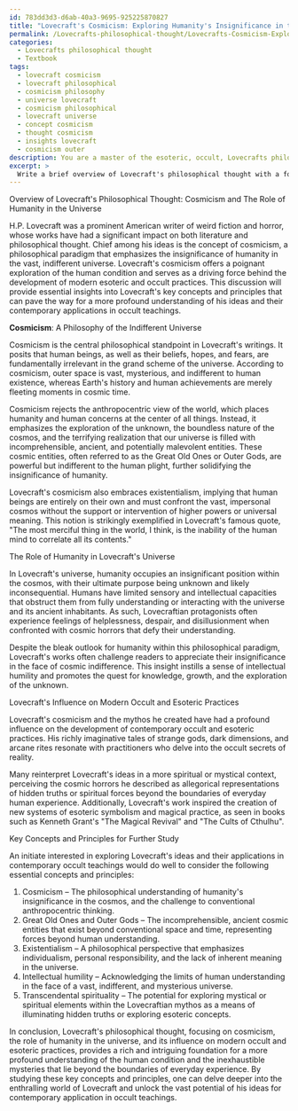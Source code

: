 ```yaml
---
id: 783dd3d3-d6ab-40a3-9695-925225870827
title: "Lovecraft's Cosmicism: Exploring Humanity's Insignificance in the Universe"
permalink: /Lovecrafts-philosophical-thought/Lovecrafts-Cosmicism-Exploring-Humanitys-Insignificance-in-the-Universe/
categories:
  - Lovecrafts philosophical thought
  - Textbook
tags:
  - lovecraft cosmicism
  - lovecraft philosophical
  - cosmicism philosophy
  - universe lovecraft
  - cosmicism philosophical
  - lovecraft universe
  - concept cosmicism
  - thought cosmicism
  - insights lovecraft
  - cosmicism outer
description: You are a master of the esoteric, occult, Lovecrafts philosophical thought and education, you have written many textbooks on the subject in ways that provide students with rich and deep understanding of the subject. You are being asked to write textbook-like sections on a topic and you do it with full context, explainability, and reliability in accuracy to the true facts of the topic at hand, in a textbook style that a student would easily be able to learn from, in a rich, engaging, and contextual way. Always include relevant context (such as formulas and history), related concepts, and in a way that someone can gain deep insights from.
excerpt: > 
  Write a brief overview of Lovecraft's philosophical thought with a focus on cosmicism, the role of humanity in the universe, and the influence of his beliefs on the development of modern occult and esoteric practices. Include key concepts and principles that an initiate can study further to gain a deeper understanding of Lovecraft's ideas and their applications in contemporary occult teachings.
---
```

Overview of Lovecraft's Philosophical Thought: Cosmicism and The Role of Humanity in the Universe

H.P. Lovecraft was a prominent American writer of weird fiction and horror, whose works have had a significant impact on both literature and philosophical thought. Chief among his ideas is the concept of cosmicism, a philosophical paradigm that emphasizes the insignificance of humanity in the vast, indifferent universe. Lovecraft's cosmicism offers a poignant exploration of the human condition and serves as a driving force behind the development of modern esoteric and occult practices. This discussion will provide essential insights into Lovecraft's key concepts and principles that can pave the way for a more profound understanding of his ideas and their contemporary applications in occult teachings.

**Cosmicism**: A Philosophy of the Indifferent Universe

Cosmicism is the central philosophical standpoint in Lovecraft's writings. It posits that human beings, as well as their beliefs, hopes, and fears, are fundamentally irrelevant in the grand scheme of the universe. According to cosmicism, outer space is vast, mysterious, and indifferent to human existence, whereas Earth's history and human achievements are merely fleeting moments in cosmic time.

Cosmicism rejects the anthropocentric view of the world, which places humanity and human concerns at the center of all things. Instead, it emphasizes the exploration of the unknown, the boundless nature of the cosmos, and the terrifying realization that our universe is filled with incomprehensible, ancient, and potentially malevolent entities. These cosmic entities, often referred to as the Great Old Ones or Outer Gods, are powerful but indifferent to the human plight, further solidifying the insignificance of humanity.

Lovecraft's cosmicism also embraces existentialism, implying that human beings are entirely on their own and must confront the vast, impersonal cosmos without the support or intervention of higher powers or universal meaning. This notion is strikingly exemplified in Lovecraft's famous quote, "The most merciful thing in the world, I think, is the inability of the human mind to correlate all its contents."

The Role of Humanity in Lovecraft's Universe

In Lovecraft's universe, humanity occupies an insignificant position within the cosmos, with their ultimate purpose being unknown and likely inconsequential. Humans have limited sensory and intellectual capacities that obstruct them from fully understanding or interacting with the universe and its ancient inhabitants. As such, Lovecraftian protagonists often experience feelings of helplessness, despair, and disillusionment when confronted with cosmic horrors that defy their understanding.

Despite the bleak outlook for humanity within this philosophical paradigm, Lovecraft's works often challenge readers to appreciate their insignificance in the face of cosmic indifference. This insight instills a sense of intellectual humility and promotes the quest for knowledge, growth, and the exploration of the unknown.

Lovecraft's Influence on Modern Occult and Esoteric Practices

Lovecraft's cosmicism and the mythos he created have had a profound influence on the development of contemporary occult and esoteric practices. His richly imaginative tales of strange gods, dark dimensions, and arcane rites resonate with practitioners who delve into the occult secrets of reality.

Many reinterpret Lovecraft's ideas in a more spiritual or mystical context, perceiving the cosmic horrors he described as allegorical representations of hidden truths or spiritual forces beyond the boundaries of everyday human experience. Additionally, Lovecraft's work inspired the creation of new systems of esoteric symbolism and magical practice, as seen in books such as Kenneth Grant's "The Magical Revival" and "The Cults of Cthulhu".

Key Concepts and Principles for Further Study

An initiate interested in exploring Lovecraft's ideas and their applications in contemporary occult teachings would do well to consider the following essential concepts and principles:

1. Cosmicism – The philosophical understanding of humanity's insignificance in the cosmos, and the challenge to conventional anthropocentric thinking.
2. Great Old Ones and Outer Gods – The incomprehensible, ancient cosmic entities that exist beyond conventional space and time, representing forces beyond human understanding.
3. Existentialism – A philosophical perspective that emphasizes individualism, personal responsibility, and the lack of inherent meaning in the universe.
4. Intellectual humility – Acknowledging the limits of human understanding in the face of a vast, indifferent, and mysterious universe.
5. Transcendental spirituality – The potential for exploring mystical or spiritual elements within the Lovecraftian mythos as a means of illuminating hidden truths or exploring esoteric concepts.

In conclusion, Lovecraft's philosophical thought, focusing on cosmicism, the role of humanity in the universe, and its influence on modern occult and esoteric practices, provides a rich and intriguing foundation for a more profound understanding of the human condition and the inexhaustible mysteries that lie beyond the boundaries of everyday experience. By studying these key concepts and principles, one can delve deeper into the enthralling world of Lovecraft and unlock the vast potential of his ideas for contemporary application in occult teachings.
